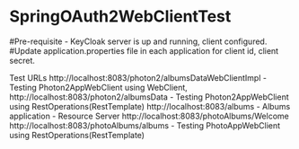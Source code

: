 # SpringOAuth2WebClientTest
#Pre-requisite - KeyCloak server is up and running, client configured.
#Update application.properties file in each application for client id, client secret.

Test URLs
http://localhost:8083/photon2/albumsDataWebClientImpl   - Testing Photon2AppWebClient using WebClient, 
http://localhost:8083/photon2/albumsData   - Testing Photon2AppWebClient using RestOperations(RestTemplate)
http://localhost:8083/albums  - Albums application - Resource Server
http://localhost:8083/photoAlbums/Welcome 
http://localhost:8083/photoAlbums/albums  - Testing PhotoAppWebClient using RestOperations(RestTemplate)
